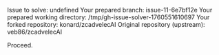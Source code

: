 Issue to solve: undefined
Your prepared branch: issue-11-6e7bf12e
Your prepared working directory: /tmp/gh-issue-solver-1760551610697
Your forked repository: konard/zcadvelecAI
Original repository (upstream): veb86/zcadvelecAI

Proceed.